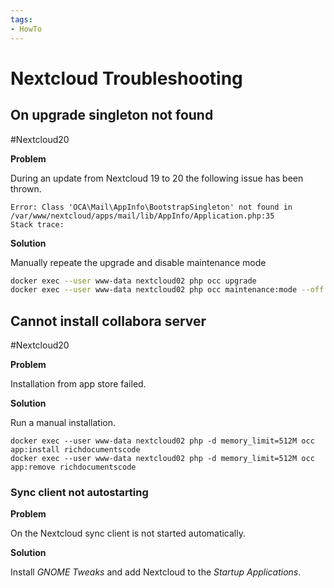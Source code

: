 ```yaml
---
tags:
- HowTo
---
```

# Nextcloud Troubleshooting

## On upgrade singleton not found
#Nextcloud20 

**Problem**

During an update from Nextcloud 19 to 20 the following issue has been thrown.

```
Error: Class 'OCA\Mail\AppInfo\BootstrapSingleton' not found in /var/www/nextcloud/apps/mail/lib/AppInfo/Application.php:35
Stack trace:
```

**Solution**

Manually repeate the upgrade and disable maintenance mode

```bash
docker exec --user www-data nextcloud02 php occ upgrade
docker exec --user www-data nextcloud02 php occ maintenance:mode --off   
```

## Cannot install collabora server
#Nextcloud20

**Problem**

Installation from app store failed.

**Solution**

Run a manual installation.

```
docker exec --user www-data nextcloud02 php -d memory_limit=512M occ app:install richdocumentscode
docker exec --user www-data nextcloud02 php -d memory_limit=512M occ app:remove richdocumentscode
```

### Sync client not autostarting

**Problem**

On the Nextcloud sync client is not started automatically.

**Solution**

Install *GNOME Tweaks* and add Nextcloud to the *Startup Applications*.
